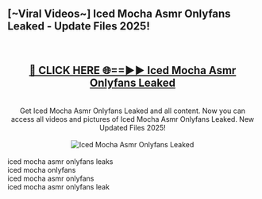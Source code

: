 <h2>[~Viral Videos~] Iced Mocha Asmr Onlyfans Leaked - Update Files 2025!</h2>
<br>
<div align="center">
<h2><a href="https://betterlinks.top/A2PfLJ" rel="nofollow">🔴 CLICK HERE 🌐==►► Iced Mocha Asmr Onlyfans Leaked</a></h2>
<br>
Get Iced Mocha Asmr Onlyfans Leaked and all content. Now you can access all videos and pictures of Iced Mocha Asmr Onlyfans Leaked. New Updated Files 2025!
<br>
<br>
<a href="https://betterlinks.top/A2PfLJ" rel="nofollow" data-target="animated-image.originalLink"><img src="https://i.ibb.co.com/WyWwxjT/player-gif2.gif" alt="Iced Mocha Asmr Onlyfans Leaked" style="max-width: 100%; display: inline-block;" data-target="animated-image.originalImage"></a>
</div>
<br>
iced mocha asmr onlyfans leaks<br>
iced mocha onlyfans<br>
iced mocha asmr onlyfans<br>
iced mocha asmr onlyfans leak
